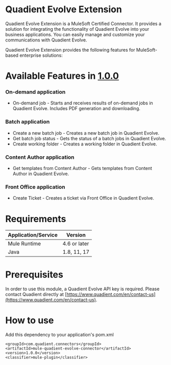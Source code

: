 # Quadient Evolve Extension

Quadient Evolve Extension is a MuleSoft Certified Connector. It provides a solution for integrating the functionality of Quadient Evolve into your business applications. You can easily manage and customize your communications with Quadient Evolve.

Quadient Evolve Extension provides the following features for MuleSoft-based enterprise solutions:

# Available Features in  [1.0.0](https://github.com/quadient/quadient-mulesoft-connector/tree/release/1.0.0)

### On-demand application

* On-demand job - Starts and receives results of on-demand jobs in Quadient Evolve. Includes PDF generation and downloading.

### Batch application
* Create a new batch job - Creates a new batch job in Quadient Evolve.
* Get batch job status - Gets the status of a batch jobs in Quadient Evolve.
* Create working folder - Creates a working folder in Quadient Evolve.


### Content Author application
* Get templates from Content Author - Gets templates from Content Author in Quadient Evolve.

### Front Office application
* Create Ticket - Creates a ticket via Front Office in Quadient Evolve.

# Requirements

| Application/Service | Version      |
|---------------------|--------------|
| Mule Runtime        | 4.6 or later |
| Java                | 1.8, 11, 17  |

# Prerequisites
In order to use this module, a Quadient Evolve API key is required. Please contact Quadient directly at [https://www.quadient.com/en/contact-us](https://www.quadient.com/en/contact-us).

# How to use
Add this dependency to your application's pom.xml

```
<groupId>com.quadient.connectors</groupId>
<artifactId>mule-quadient-evolve-connector</artifactId>
<version>1.0.0</version>
<classifier>mule-plugin</classifier>
```
